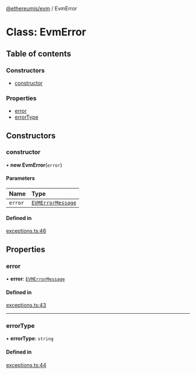 [@ethereumjs/evm](../README.md) / EvmError

# Class: EvmError

## Table of contents

### Constructors

- [constructor](EvmError.md#constructor)

### Properties

- [error](EvmError.md#error)
- [errorType](EvmError.md#errortype)

## Constructors

### constructor

• **new EvmError**(`error`)

#### Parameters

| Name | Type |
| :------ | :------ |
| `error` | [`EVMErrorMessage`](../enums/EVMErrorMessage.md) |

#### Defined in

[exceptions.ts:46](https://github.com/ethereumjs/ethereumjs-monorepo/blob/master/packages/evm/src/exceptions.ts#L46)

## Properties

### error

• **error**: [`EVMErrorMessage`](../enums/EVMErrorMessage.md)

#### Defined in

[exceptions.ts:43](https://github.com/ethereumjs/ethereumjs-monorepo/blob/master/packages/evm/src/exceptions.ts#L43)

___

### errorType

• **errorType**: `string`

#### Defined in

[exceptions.ts:44](https://github.com/ethereumjs/ethereumjs-monorepo/blob/master/packages/evm/src/exceptions.ts#L44)
